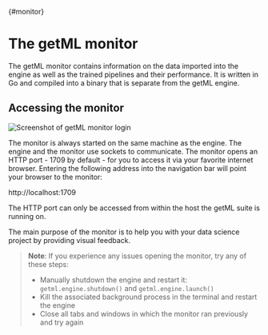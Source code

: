 [](){#monitor}
# The getML monitor

The getML monitor contains information on the data imported into the engine as well as the trained pipelines and their performance. It is written in Go and compiled into a binary that is separate from the getML engine.

## Accessing the monitor

![Screenshot of getML monitor login](/res/screenshot_login.png)

The monitor is always started on the same machine as the engine. The engine and the monitor use sockets to communicate. The monitor opens an HTTP port - 1709 by default - for you to access it via your favorite internet browser. Entering the following address into the navigation bar will point your browser to the monitor:

http://localhost:1709


The HTTP port can only be accessed from within the host the getML suite is running on.

The main purpose of the monitor is to help you with your data science project by providing visual feedback.

> __Note__:
> If you experience any issues opening the monitor, try any of these steps:
> 
> - Manually shutdown the engine and restart it: `getml.engine.shutdown()` and `getml.engine.launch()`
> - Kill the associated background process in the terminal and restart the engine
> - Close all tabs and windows in which the monitor ran previously and try again